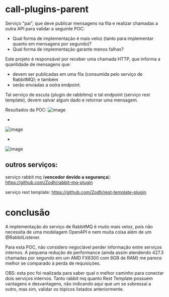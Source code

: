 # call-plugins-parent
Serviço "pai", que deve publicar mensagens na fila e realizar chamadas a outra API para validar a seguinte POC:

- Qual forma de implementação é mais veloz (tanto para implementar quanto em mensagens por segundo)?
- Qual forma de implementação garante menos falhas?

Este projeto é responsável por receber uma chamada HTTP, que informa a quantidade de mensagens que:

- devem ser publicadas em uma fila (consumida pelo serviço de RabbitMQ); e também
- serão enviadas a outra endpoint.

Tal serviço de escuta (plugin de rabbitmq) e tal endpoint (serviço rest template), devem salvar algum dado e retornar uma mensagem.

Resultados da POC:
![image](https://user-images.githubusercontent.com/53479337/144547117-e62b05b1-f89c-4417-a128-5678b25e6475.png)

-

![image](https://user-images.githubusercontent.com/53479337/144550430-e91797b7-746b-4f7c-8731-d7fb1aed40dd.png)

-

![image](https://user-images.githubusercontent.com/53479337/144550718-3a57d538-ea80-41f5-80e6-b46f32f0d514.png)


## outros serviços: 

serviço rabbit mq (**vencedor devido a segurança**): https://github.com/Zodh/rabbit-mq-plugin 

serviço rest template: https://github.com/Zodh/rest-template-plugin

# conclusão

A implementação do serviço de RabbitMQ é muito mais veloz, pois não necessita de uma modelagem OpenAPI e nem muita coisa além de um @RabbitListener.

Para esta POC, não considero negociável perder informação entre serviços internos. A pequena redução de performance (ainda assim atendendo 427.3 chamadas por segundo em um AMD FX8300 com 8GB de RAM) me parece melhor se comparado à perda de requisições.

OBS: esta poc foi realizada para saber qual o melhor caminho para conectar dois serviços internos. Tanto rabbit mq quanto Rest Template possuem vantagens e desvantagens, não indicando aqui que um se sobressai a outro, mas sim, validar os tópicos listados anteriormente.

